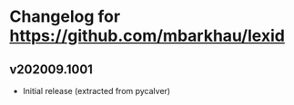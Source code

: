 # Changelog for https://github.com/mbarkhau/lexid

## v202009.1001

 - Initial release (extracted from pycalver)
